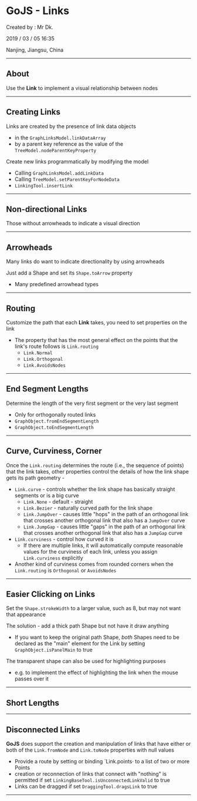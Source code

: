 # GoJS - Links

Created by : Mr Dk.

2019 / 03 / 05 16:35

Nanjing, Jiangsu, China

---

## About

Use the __Link__ to implement a visual relationship between nodes

---

## Creating Links

Links are created by the presence of link data objects

* in the `GraphLinksModel.linkDataArray`
* by a parent key reference as the value of the `TreeModel.nodeParentKeyProperty`

Create new links programmatically by modifying the model

* Calling `GraphLinksModel.addLinkData`
* Calling `TreeModel.setParentKeyForNodeData`
* `LinkingTool.insertLink`

---

## Non-directional Links

Those without arrowheads to indicate a visual direction

---

## Arrowheads

Many links do want to indicate directionality by using arrowheads

Just add a Shape and set its `Shape.toArrow` property

* Many predefined arrowhead types

---

## Routing

Customize the path that each __Link__ takes, you need to set properties on the link

* The property that has the most general effect on the points that the link's route follows is `Link.routing`
  * `Link.Normal`
  * `Link.Orthogonal`
  * `Link.AvoidsNodes`

---

## End Segment Lengths

Determine the length of the very first segment or the very last segment

* Only for orthogonally routed links
* `GraphObject.fromEndSegmentLength`
* `GraphObject.toEndSegmentLength`

---

## Curve, Curviness, Corner

Once the `Link.routing` determines the route (i.e., the sequence of points) that the link takes, other properties control the details of how the link shape gets its path geometry - 

* `Link.curve` - controls whether the link shape has basically straight segments
  or is a big curve
  * `Link.None` - default - straight
  * `Link.Bezier` - naturally curved path for the link shape
  * `Link.JumpOver` - causes little "hops" in the path of an orthogonal link that crosses another orthogonal link that also has a `JumpOver` curve
  * `Link.JumpGap` - causes little "gaps" in the path of an orthogonal link that crosses another orthogonal link that also has a `JumpGap` curve
* `Link.curviness` - control how curved it is
  * If there are multiple links, it will automatically compute reasonable values for the curviness of each link, unless you assign `Link.curviness` explicitly
* Another kind of curviness comes from rounded corners when the `Link.routing` is `Orthogonal` or `AvoidsNodes`

---

## Easier Clicking on Links

Set the `Shape.strokeWidth` to a larger value, such as 8, but  may not want that appearance

The solution - add a thick path Shape but not have it draw anything

* If you want to keep the original path Shape, *both* Shapes need to be declared as the "main" element for the Link by setting `GraphObject.isPanelMain` to true

The transparent shape can also be used for highlighting purposes

* e.g. to implement the effect of highlighting the link when the mouse passes over it

---

## Short Lengths

---

## Disconnected Links

__GoJS__ does support the creation and manipulation of links that have either or both of
the `Link.fromNode` and `Link.toNode` properties with null values

* Provide a route by setting or binding `Link.points· to a list of two or more Points
* creation or reconnection of links that connect with "nothing" is permitted if set `LinkingBaseTool.isUnconnectedLinkValid` to true
* Links can be dragged if set `DraggingTool.dragsLink` to true

---

